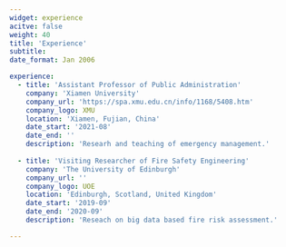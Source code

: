 ```yaml
---
widget: experience
acitve: false
weight: 40
title: 'Experience'
subtitle:
date_format: Jan 2006

experience:
  - title: 'Assistant Professor of Public Administration'
    company: 'Xiamen University'
    company_url: 'https://spa.xmu.edu.cn/info/1168/5408.htm'
    company_logo: XMU
    location: 'Xiamen, Fujian, China'
    date_start: '2021-08'
    date_end: ''
    description: 'Researh and teaching of emergency management.'
                
  - title: 'Visiting Researcher of Fire Safety Engineering'
    company: 'The University of Edinburgh'
    company_url: ''
    company_logo: UOE
    location: 'Edinburgh, Scotland, United Kingdom'
    date_start: '2019-09'
    date_end: '2020-09'
    description: 'Reseach on big data based fire risk assessment.'

---
```


